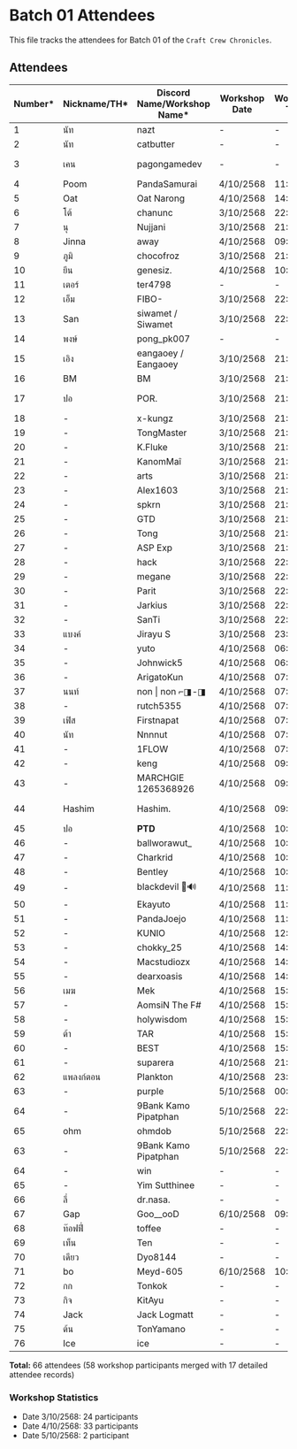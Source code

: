 # Batch 01 Attendees

This file tracks the attendees for Batch 01 of the `Craft Crew Chronicles`.

## Attendees

| Number* | Nickname/TH* | Discord Name/Workshop Name* | Workshop Date | Workshop Time | Extra Field (FB) (optional) | GitHub Account |
|---------|--------------|----------------------------|---------------|---------------|---------|----------------|
| 1       | นัท          | nazt          | -    | -    | Nat Weerawan    |   nazt             |
| 2       | นัท          | catbutter          | -    | -    | -    |   nazt             |
| 3       | เคน         | pagongamedev  | -    | -    | Pagon Suriyatheewasathitgoon     | pagongamedev               |
| 4       | Poom         | PandaSamurai  | 4/10/2568    | 11:14    | -    | SupavitW       |
| 5       | Oat         | Oat Narong  | 4/10/2568    | 14:53    | Oad N. Kanthanu    | Narong-Kanthanu      |
| 6       | โต้           | chanunc       | 3/10/2568    | 22:55    | Chanun Chirattikanon | chanunc |
| 7      |  นุ           | Nujjani       | 3/10/2568    | 21:20    | Nu Panuwat |  nginnu |
| 8      |  Jinna           | away       | 4/10/2568    | 09:50    | - |  jinna-thong |
| 9      |  ภูมิ           | chocofroz       | 3/10/2568    | 21:13    | Eyes LoveYou |  frozeny |
| 10      |  ยีน           | genesiz.       | 4/10/2568    | 10:00    | Wayu Bangkamed |  gene20898 |
| 11      |  เตอร์           | ter4798       | -    | -    | Tutor Chutinathorakul  |  Ter4798 |
| 12      |  เอ็ม           | FIBO-       | 3/10/2568    | 22:57    | Suttipong Samaksaman |  mangsriso |
| 13      |  San          | siwamet / Siwamet    | 3/10/2568    | 22:01    | San Siwamet |  traderza |
| 14      |  พงษ์          | pong_pk007    | -    | -    | Pongsathon Somjai |  pong-pk007 |
| 15      |  เอิง        | eangaoey / Eangaoey   | 3/10/2568    | 21:16    | Pusacha Thitivorn |  eangaoey |
| 16      |  BM          | BM    | 3/10/2568    | 21:25    | Yutakit Bm |  Yutthakit |
| 17      |  ปอ          | POR.    | 3/10/2568    | 21:09    | Yuttasak Chatpatchanon    | ROYALCLUB-CM     |
| 18      |  -          | x-kungz    | 3/10/2568    | 21:14    | -    |  -     |
| 19      |  -          | TongMaster    | 3/10/2568    | 21:15    | -    |  -     |
| 20      |  -          | K.Fluke    | 3/10/2568    | 21:15    | -    |  -     |
| 21      |  -          | KanomMaî    | 3/10/2568    | 21:15    | -    |  -     |
| 22      |  -          | arts    | 3/10/2568    | 21:17    | -    |  -     |
| 23      |  -          | Alex1603    | 3/10/2568    | 21:19    | -    |  -     |
| 24      |  -          | spkrn    | 3/10/2568    | 21:19    | -    |  -     |
| 25      |  -          | GTD    | 3/10/2568    | 21:23    | -    |  -     |
| 26      |  -          | Tong    | 3/10/2568    | 21:28    | -    |  -     |
| 27      |  -          | ASP Exp    | 3/10/2568    | 21:59    | -    |  -     |
| 28      |  -          | hack    | 3/10/2568    | 22:07    | -    |  -     |
| 29      |  -          | megane    | 3/10/2568    | 22:12    | -    |  -     |
| 30      |  -          | Parit    | 3/10/2568    | 22:13    | -    |  -     |
| 31      |  -          | Jarkius    | 3/10/2568    | 22:16    | -    |  -     |
| 32      |  -          | SanTi    | 3/10/2568    | 22:48    | -    |  -     |
| 33      |  แบงค์          | Jirayu S    | 3/10/2568    | 23:22    | -    |  Jirayu Saengwannakool     |
| 34      |  -          | yuto    | 4/10/2568    | 06:28    | -    |  -     |
| 35      |  -          | Johnwick5    | 4/10/2568    | 06:45    | -    |  -     |
| 36      |  -          | ArigatoKun    | 4/10/2568    | 07:00    | -    |  -     |
| 37      |  นนท์          | non \| non ⌐◨-◨    | 4/10/2568    | 07:11    | Nonthasak Laoluerat |  mojisejr     |
| 38      |  -          | rutch5355    | 4/10/2568    | 07:12    | -    |  -     |
| 39      |  เฟิส          | Firstnapat    | 4/10/2568    | 07:12    | Napatsakorn Pianchana    |  firstnapat     |
| 40      |  นัท          | Nnnnut    | 4/10/2568    | 07:12    | Kamonwat Ratchakot    |  nuttooo     |
| 41      |  -          | 1FLOW    | 4/10/2568    | 07:13    | -    |  -     |
| 42      |  -          | keng    | 4/10/2568    | 09:43    | -    |  -     |
| 43      |  -          | MARCHGIE 1265368926    | 4/10/2568    | 09:44    | -    |  -     |
| 44      | Hashim          | Hashim.    | 4/10/2568    | 09:48    | Hashim Ruengsupapichat    |  hashim     |
| 45      |  ปอ          | 𝐏𝐓𝐃    | 4/10/2568    | 10:23    | -    |  porjinwoo     |
| 46      |  -          | ballworawut_    | 4/10/2568    | 10:28    | -    |  -     |
| 47      |  -          | Charkrid    | 4/10/2568    | 10:29    | -    |  -     |
| 48      |  -          | Bentley    | 4/10/2568    | 10:41    | -    |  -     |
| 49      |  -          | blackdevil 🦇🔊    | 4/10/2568    | 11:31    | -    |  -     |
| 50      |  -          | Ekayuto    | 4/10/2568    | 11:42    | -    |  -     |
| 51      |  -          | PandaJoejo    | 4/10/2568    | 11:42    | -    |  -     |
| 52      |  -          | KUNIO    | 4/10/2568    | 12:48    | -    |  -     |
| 53      |  -          | chokky_25    | 4/10/2568    | 14:04    | -    |  -     |
| 54      |  -          | Macstudiozx    | 4/10/2568    | 14:05    | -    |  -     |
| 55      |  -          | dearxoasis    | 4/10/2568    | 14:09    | -    |  -     |
| 56      |  เมฆ          | Mek    | 4/10/2568    | 15:00    | Suthawee Weraphong    |  SuthaweeWeraphongCode     |
| 57      |  -          | AomsiN The F#    | 4/10/2568    | 15:09    | -    |  -     |
| 58      |  -          | holywisdom    | 4/10/2568    | 15:17    | -    |  -     |
| 59      |  ต้า         | TAR    | 4/10/2568    | 15:34    | -    |  -     |
| 60      |  -          | BEST    | 4/10/2568    | 15:54    |Eakbordin Fueangkaew    |whatthebest     |
| 61      |  -          | suparera    | 4/10/2568    | 21:25    | -    |  -     |
| 62      |  แพลงก์ตอน         | Plankton    | 4/10/2568    | 23:45    | -    |  Thirasak1150    |
| 63      |  -          | purple    | 5/10/2568    | 00:57    | -    |  -     |
| 64      |  -          | 9Bank Kamo Pipatphan    | 5/10/2568    | 22:20    | -    |  -     |
| 65      |  ohm          | ohmdob   | 5/10/2568    | 22:27    | ohmdob   |  ohmdob     |
| 63      |  -          | 9Bank Kamo Pipatphan    | 5/10/2568    | 22:20    | -    |  -     |
| 64      |  -          | win    | -    | -    | Sittiporn Kawee    |  stpwin     |
| 65      |  -          | Yim Sutthinee    | -    | -    | Yim Sutthinee    |  Yim Sutthinee     |
| 66      |  ลี่          | dr.nasa.    | -    | -    | Roongroj Phetkheaw    | DoctorNasa      |
| 67      |  Gap          | Goo__ooD    | 6/10/2568    | 09:20    |Komkat Meuansechai    |x10geeky     |
| 68      |  ท๊อฟฟี่          | toffee    | -    | -    | -    |  -     |
| 69      |  เท็น        |  Ten    |  -    |  -    |  Tanawat Palaboon |  ten852456  |
| 70      | เดียว        | Dyo8144 | -     |   -   |   -                |  SuttirakS |    
| 71      | bo          | Meyd-605 | 6/10/2568| 10:47 | sujit manitayakul | Meyd-605 |
| 72      |  กก        |  Tonkok    |  -    |  -    |  napat sarapat |  sarapat-tonkok  |
| 73     |  กิจ        |  KitAyu    |  -    |  -    |  supakit anupong |  kingits  |
| 74     |  Jack        |  Jack Logmatt |  -    |  -    |  Jack Logmatt |  smilexth  |
| 75     |  ต้น        |  TonYamano |  -    |  -    |  - |  tonyamano24  |
| 76     |  Ice        |  ice |  -    |  -    |  iceatis |  atiswetosot  |


**Total:** 66 attendees (58 workshop participants merged with 17 detailed attendee records)

### Workshop Statistics
- Date 3/10/2568: 24 participants
- Date 4/10/2568: 33 participants
- Date 5/10/2568: 2 participant
